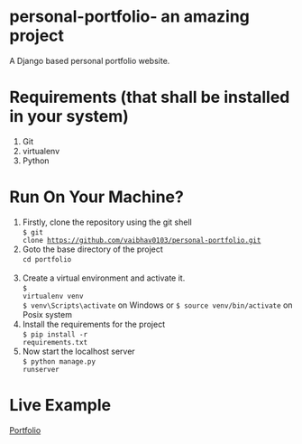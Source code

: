 # personal-portfolio- an amazing project
 A Django based personal portfolio website.

# Requirements (that shall be installed in your system)
1. Git 
2. virtualenv
3. Python

# Run On Your Machine?

1. Firstly, clone the repository using the git shell <br>
<code>$ git clone https://github.com/vaibhav0103/personal-portfolio.git</code> <br>
2. Goto the base directory of the project <br>
<code>cd portfolio </code> <br>
3. Create a virtual environment and activate it. <br>
<code>$ virtualenv venv</code> <br>
<code>$ venv\Scripts\activate</code> on Windows or <code>$ source venv/bin/activate</code> on Posix system <br>
4. Install the requirements for the project <br>
<code>$ pip install -r requirements.txt</code>  <br>
5. Now start the localhost server<br>
<code>$ python manage.py runserver</code> <br>

# Live Example
[Portfolio](https://vaibhavportfolio.herokuapp.com)
